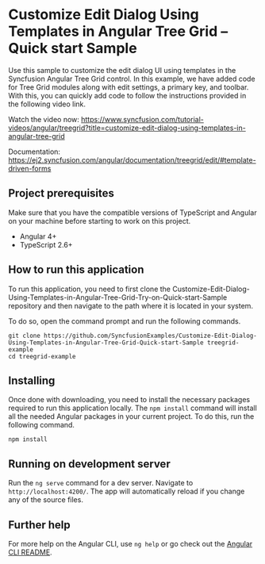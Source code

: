 # Customize Edit Dialog Using Templates in Angular Tree Grid – Quick start Sample

Use this sample to customize the edit dialog UI using templates in the Syncfusion Angular Tree Grid control.
In this example, we have added code for Tree Grid modules along with edit settings, a primary key, and toolbar. With this, you can quickly add code to follow the instructions provided in the following video link.

Watch the video now: https://www.syncfusion.com/tutorial-videos/angular/treegrid?title=customize-edit-dialog-using-templates-in-angular-tree-grid

Documentation: https://ej2.syncfusion.com/angular/documentation/treegrid/edit/#template-driven-forms

## Project prerequisites
Make sure that you have the compatible versions of TypeScript and Angular on your machine before starting to work on this project.
* Angular 4+
* TypeScript 2.6+

## How to run this application
To run this application, you need to first clone the Customize-Edit-Dialog-Using-Templates-in-Angular-Tree-Grid-Try-on-Quick-start-Sample repository and then navigate to the path where it is located in your system.

To do so, open the command prompt and run the following commands.

```
git clone https://github.com/SyncfusionExamples/Customize-Edit-Dialog-Using-Templates-in-Angular-Tree-Grid-Quick-start-Sample treegrid-example
cd treegrid-example
```

## Installing
Once done with downloading, you need to install the necessary packages required to run this application locally. The `npm install` command will install all the needed Angular packages in your current project. To do this, run the following command.

```
npm install
```

## Running on development server
Run the `ng serve` command for a dev server. Navigate to `http://localhost:4200/`. The app will automatically reload if you change any of the source files.

## Further help

For more help on the Angular CLI, use `ng help` or go check out the [Angular CLI README](https://github.com/angular/angular-cli/blob/master/README.md).
